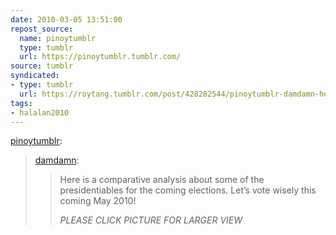 ```yaml
---
date: 2010-03-05 13:51:00
repost_source:
  name: pinoytumblr
  type: tumblr
  url: https://pinoytumblr.tumblr.com/
source: tumblr
syndicated:
- type: tumblr
  url: https://roytang.tumblr.com/post/428282544/pinoytumblr-damdamn-here-is-a-comparative
tags:
- halalan2010
---
```


<p><a href="http://www.pinoytumblr.com/post/427168329/damdamn-here-is-a-comparative-analysis-about">pinoytumblr</a>:</p>
<blockquote>
<p><a href="http://damdamn.tumblr.com/post/425807590/here-is-a-comparative-analysis-about-some-of-the">damdamn</a>:</p>
<blockquote>
<p>Here is a comparative analysis about some of the presidentiables for the coming elections. Let’s vote wisely this coming May 2010!</p>
<p><i>PLEASE CLICK PICTURE FOR LARGER VIEW</i></p>
</blockquote>
</blockquote>